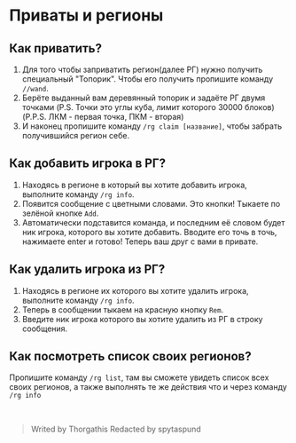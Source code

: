 # Приваты и регионы

## Как приватить?

1. Для того чтобы заприватить регион(далее РГ) нужно получить специальный "Топорик". Чтобы его получить пропишите команду ```//wand```.
2. Берёте выданный вам деревянный топорик и задаёте РГ двумя точками (P.S. Точки это углы куба, лимит которого 30000 блоков) (P.P.S. ЛКМ - первая точка, ПКМ - вторая)
3. И наконец пропишите команду ```/rg claim [название]```, чтобы забрать получившийся регион себе.

## Как добавить игрока в РГ?

1. Находясь в регионе в который вы хотите добавить игрока, выполните команду ```/rg info```.
2. Появится сообщение с цветными словами. Это кнопки! Тыкаете по зелёной кнопке ```Add```.
3. Автоматически подставится команда, и последним её словом будет ник игрока, которого вы хотите добавить. Вводите его точь в точь, нажимаете enter и готово! Теперь ваш друг с вами в привате.

## Как удалить игрока из РГ?

1. Находясь в регионе их которого вы хотите удалить игрока, выполните команду ```/rg info```.
2. Теперь в сообщении тыкаем на красную кнопку ```Rem```.
3. Введите ник игрока которого вы хотите удалить из РГ в строку сообщения.

## Как посмотреть список своих регионов?

Пропишите команду ```/rg list```, там вы сможете увидеть список всех своих регионов, а также выполнять те же действия что и через команду ```/rg info```

<br>

> Writed by Thorgathis
> Redacted by spytaspund
